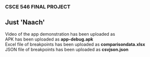 ### CSCE 546 FINAL PROJECT
## Just 'Naach'
Video of the app demonstration has been uploaded as <br/>
APK has been uploaded as <b>app-debug.apk</b><br/>
Excel file of breakpoints has been uploaded as <b>comparisondata.xlsx</b><br/>
JSON file of breakpoints has been uploaded as <b>csvjson.json</b>

